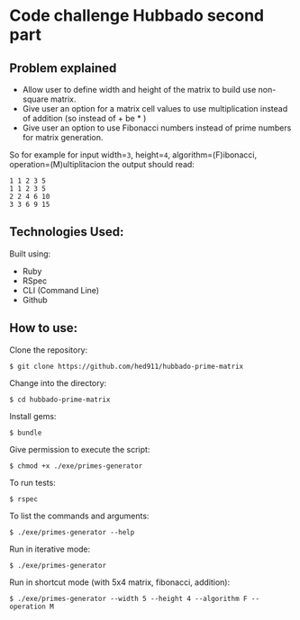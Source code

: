 # Code challenge Hubbado second part

## Problem explained

- Allow user to define width and height of the matrix to build use non-square matrix.
- Give user an option for a matrix cell values to use multiplication instead of addition (so instead of <a-th prime> + <b-th prime> be <a-th prime> \* <b-th prime>)
- Give user an option to use Fibonacci numbers instead of prime numbers for matrix generation.

So for example for input width=`3`, height=`4`, algorithm=(F)ibonacci, operation=(M)ultiplitacion the output should read:

```shell
1 1 2 3 5
1 1 2 3 5
2 2 4 6 10
3 3 6 9 15
```

## Technologies Used:

Built using:

- Ruby
- RSpec
- CLI (Command Line)
- Github

## How to use:

Clone the repository:

```shell
$ git clone https://github.com/hed911/hubbado-prime-matrix
```

Change into the directory:

```shell
$ cd hubbado-prime-matrix
```

Install gems:

```shell
$ bundle
```

Give permission to execute the script:

```shell
$ chmod +x ./exe/primes-generator
```

To run tests:

```shell
$ rspec
```

To list the commands and arguments:

```shell
$ ./exe/primes-generator --help
```

Run in iterative mode:

```shell
$ ./exe/primes-generator
```

Run in shortcut mode (with 5x4 matrix, fibonacci, addition):

```shell
$ ./exe/primes-generator --width 5 --height 4 --algorithm F --operation M
```
